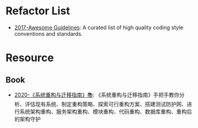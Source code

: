 # Refactor List

- [2017-Awesome Guidelines](https://github.com/Kristories/awesome-guidelines): A curated list of high quality coding style conventions and standards.

# Resource

## Book

- [2020-《系统重构与迁移指南》📚](https://github.com/phodal/migration): 《系统重构与迁移指南》手把手教你分析、评估现有系统、制定重构策略、探索可行重构方案、搭建测试防护网、进行系统架构重构、服务架构重构、模块重构、代码重构、数据库重构、重构后的架构守护
